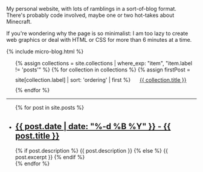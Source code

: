 My personal website, with lots of ramblings in a sort-of-blog format. There's probably code involved, maybe one or two hot-takes about Minecraft.

If you're wondering why the page is so minimalist: I am too lazy to create web graphics or deal with HTML or CSS for more than 6 minutes at a time.

{% include micro-blog.html %}

<ul style="padding-left: 0px text-align: center;">
{% assign collections = site.collections | where_exp: "item", "item.label != 'posts'" %}
{% for collection in collections %}
  {% assign firstPost = site[collection.label] | sort: 'ordering' | first %}
  <li style="display: inline-block; padding: 10px 20px;"><a href="{{ firstPost.url | relative_url }}">{{ collection.title }}</a></li>
{% endfor %}
</ul>

---

<ul>
  {% for post in site.posts %}
    <li>
      <h2><a href="{{ post.url | relative_url }}">{{ post.date | date: "%-d %B %Y" }} - {{ post.title }}</a></h2>
      {% if post.description %}
        {{ post.description }}
      {% else %}
        {{ post.excerpt }}
      {% endif %}
    </li>
  {% endfor %}
</ul>
